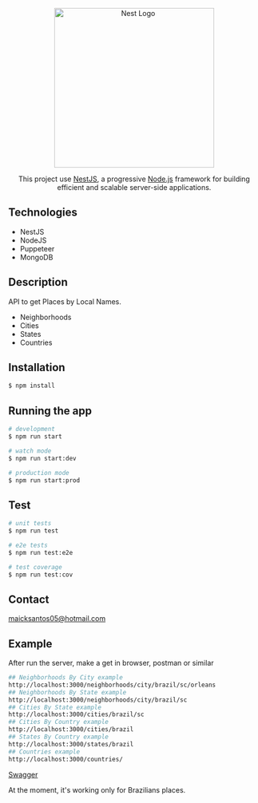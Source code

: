 <p align="center">
  <a href="http://nestjs.com/" target="blank"><img src="https://nestjs.com/img/logo_text.svg" width="320" alt="Nest Logo" /></a>
</p>

[circleci-image]: https://img.shields.io/circleci/build/github/nestjs/nest/master?token=abc123def456
[circleci-url]: https://circleci.com/gh/nestjs/nest

  <p align="center">This project use <a href="https://github.com/nestjs/nest" target="_blank">NestJS</a>, a progressive <a href="http://nodejs.org" target="_blank">Node.js</a> framework for building efficient and scalable server-side applications.</p>

## Technologies

<ul>
  <li>NestJS</li>
  <li>NodeJS</li>
  <li>Puppeteer</li>
  <li>MongoDB</li>
</ul>

## Description

API to get Places by Local Names.

- Neighborhoods
- Cities
- States
- Countries

## Installation

```bash
$ npm install
```

## Running the app

```bash
# development
$ npm run start

# watch mode
$ npm run start:dev

# production mode
$ npm run start:prod
```

## Test

```bash
# unit tests
$ npm run test

# e2e tests
$ npm run test:e2e

# test coverage
$ npm run test:cov
```

<!-- ## Support

Nest is an MIT-licensed open source project. It can grow thanks to the sponsors and support by the amazing backers. If you'd like to join them, please [read more here](https://docs.nestjs.com/support).

## Stay in touch

- Author - [Kamil Myśliwiec](https://kamilmysliwiec.com)
- Website - [https://nestjs.com](https://nestjs.com/)
- Twitter - [@nestframework](https://twitter.com/nestframework)

## License

Nest is [MIT licensed](LICENSE). -->

## Contact

maicksantos05@hotmail.com

## Example

After run the server, make a get in browser, postman or similar

```bash
## Neighborhoods By City example
http://localhost:3000/neighborhoods/city/brazil/sc/orleans
## Neighborhoods By State example
http://localhost:3000/neighborhoods/city/brazil/sc
## Cities By State example
http://localhost:3000/cities/brazil/sc
## Cities By Country example
http://localhost:3000/cities/brazil
## States By Country example
http://localhost:3000/states/brazil
## Countries example
http://localhost:3000/countries/
```

[Swagger](https://app.swaggerhub.com/apis/dev-seeder/Places/1.0.0)

At the moment, it's working only for Brazilians places.
